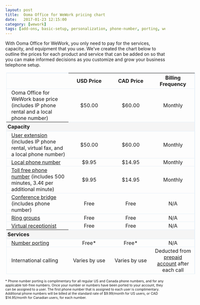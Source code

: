```yaml
---
layout: post
title:  Ooma Office for WeWork pricing chart
date:   2017-01-23 12:15:00
category: [wework]
tags: [add-ons, basic-setup, personalization, phone-number, porting, wework]
---
```


With Ooma Office for WeWork, you only need to pay for the services, capacity, and equipment that you use. We've created the chart below to outline the prices for each product and service that can be added on so that you can make informed decisions as you customize and grow your business telephone setup.

<p style="width:700px; margin-left:auto; margin-right:auto">
<table id="pricingTable">
<thead>
<tr>
<td></td>
<th style="text-align:center; width:115px;">USD Price</th>
<th style="text-align:center; width:115px;">CAD Price</th>
<th style="text-align:center;">Billing Frequency</th>
</tr>
</thead>
<tr>
<td class="indent">Ooma Office for WeWork base price (includes IP phone rental and a local phone number)</td>
<td style="text-align:center;">$50.00</td>
<td style="text-align:center;">$60.00</td>
<td style="text-align:center;">Monthly</td>
</tr>
<tr class="subheader">
<th style="padding-left:3px;">Capacity</th>
<td></td>
<td></td>
<td></td>
</tr>
<tr>
<td class="indent"><a href="/wework/setting-up-extensions-wework">User extension</a> (includes IP phone rental, virtual fax, and a local phone number)</td>
<td style="text-align:center;">$50.00</td>
<td style="text-align:center;">$60.00</td>
<td style="text-align:center;">Monthly</td>
</tr>
<tr>
<td class="indent"><a href="/wework/adding-additional-phone-numbers-wework">Local phone number</a></td>
<td style="text-align:center;">$9.95</td>
<td style="text-align:center;">$14.95</td>
<td style="text-align:center;">Monthly</td>
</tr>
<tr>
<td class="indent"><a href="/wework/adding-additional-phone-numbers-wework">Toll free phone number</a> (includes 500 minutes, 3.4¢ per additional minute)</td>
<td style="text-align:center;">$9.95</td>
<td style="text-align:center;">$14.95</td>
<td style="text-align:center;">Monthly</td>
</tr>
<tr>
<td class="indent"><a href="/wework/conference-server-wework">Conference bridge</a> (includes phone number)</td>
<td style="text-align:center;">Free</td>
<td style="text-align:center;">Free</td>
<td style="text-align:center;">N/A</td>
</tr>
<tr>
<td class="indent"><a href="/wework/ring-groups-wework">Ring groups</a></td>
<td style="text-align:center;">Free</td>
<td style="text-align:center;">Free</td>
<td style="text-align:center;">N/A</td>
</tr>
<tr>
<td class="indent"><a href="/wework/virtual-receptionist-wework">Virtual receptionist</a></td>
<td style="text-align:center;">Free</td>
<td style="text-align:center;">Free</td>
<td style="text-align:center;">N/A</td>
</tr>
<tr class="subheader">
<th style="padding-left:3px;">Services</th>
<td></td>
<td></td>
<td></td>
</tr>
<tr>
<td class="indent"><a href="/wework/porting-in-your-phone-numbers-wework">Number porting</a></td>
<td style="text-align:center;">Free*</td>
<td style="text-align:center;">Free*</td>
<td style="text-align:center;">N/A</td>
</tr>
<tr>
<td class="indent">International calling</td>
<td style="text-align:center;">Varies by use</td>
<td style="text-align:center;">Varies by use</td>
<td style="text-align:center;">Deducted from <a href="/wework/setting-up-your-prepaid-account-wework">prepaid account</a> after each call</td>
</tr>
</table>
</p>
<p style="font-size: 75%;">* Phone number porting is complimentary for all regular US and Canada phone numbers, and for any applicable toll-free numbers. Once your number or numbers have been ported to your account, they can be assigned to a user. The first phone number that is assigned to each user is complimentary. Additional phone numbers will be billed at the standard rate of $9.99/month for US users, or CAD $14.95/month for Canadian users, for each number.</p>

<style type="text/css">

table#pricingTable {

width:85%;

border-top:1px solid #e5eff8;

border-right:1px solid #e5eff8;

margin-right:2px;

margin-left:3px;

border-collapse:collapse;

}

table#pricingTable td.indent {

padding-left:15px;

}

table#pricingTable tr {

border:1px solid #e5eff8;

}

table#pricingTable tr > td {

padding-top:2px;

padding-bottom:2px;

}

table#pricingTable tr.subheader {

background:#F5F5F5;

text-align:left;

}

table#pricingTable tr.subheader td {

padding-left:5px;

}

</style>